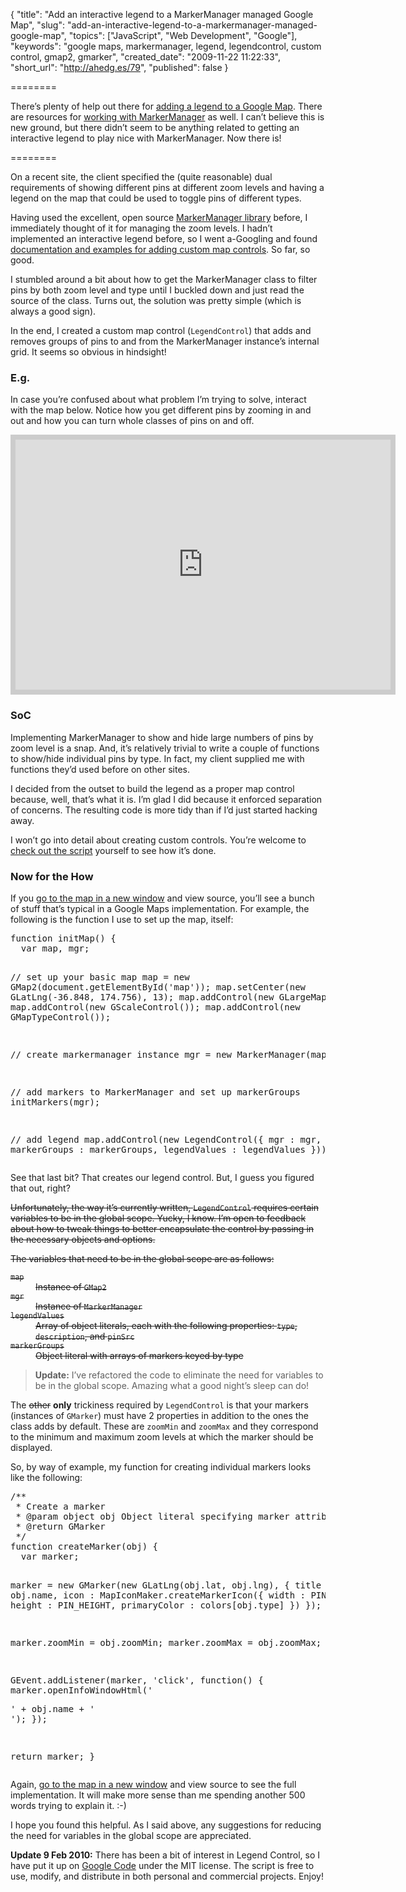 {
  "title": "Add an interactive legend to a MarkerManager managed Google Map",
  "slug": "add-an-interactive-legend-to-a-markermanager-managed-google-map",
  "topics": ["JavaScript", "Web Development", "Google"],
  "keywords": "google maps, markermanager, legend, legendcontrol, custom control, gmap2, gmarker",
  "created_date": "2009-11-22 11:22:33",
  "short_url": "http://ahedg.es/79",
  "published": false
}

========

There&#8217;s plenty of help out there for <a href="http://stackoverflow.com/questions/36515/fixed-legend-in-google-maps-mashup">adding a legend to a Google Map</a>. There are resources for <a href="http://gmaps-utility-library-dev.googlecode.com/svn/trunk/markermanager/docs/examples.html">working with MarkerManager</a> as well. I can&#8217;t believe this is new ground, but there didn&#8217;t seem to be anything related to getting an interactive legend to play nice with MarkerManager. Now there is!

========

<p class="outdent">On a recent site, the client specified the (quite reasonable) dual requirements of showing different pins at different zoom levels and having a legend on the map that could be used to toggle pins of different types.</p>
<p>Having used the excellent, open source <a href="http://gmaps-utility-library-dev.googlecode.com/svn/tags/markermanager/">MarkerManager library</a> before, I immediately thought of it for managing the zoom levels. I hadn&#8217;t implemented an interactive legend before, so I went a-Googling and found <a href="http://code.google.com/apis/maps/documentation/controls.html#Custom_Controls">documentation and examples for adding custom map controls</a>. So far, so good.</p>
<p>I stumbled around a bit about how to get the MarkerManager class to filter pins by both zoom level and type until I buckled down and just read the source of the class. Turns out, the solution was pretty simple (which is always a good sign).</p>
<p>In the end, I created a custom map control (<code>LegendControl</code>) that adds and removes groups of pins to and from the MarkerManager instance&#8217;s internal grid. It seems so obvious in hindsight!</p>
<h3>E.g.</h3>
<p>In case you&#8217;re confused about what problem I&#8217;m trying to solve, interact with the map below. Notice how you get different pins by zooming in and out and how you can turn whole classes of pins on and off.</p>
<iframe style="width: 600px;height: 400px;border: solid 8px #ccc;" src="http://andrew.hedges.name/experiments/google-maps/legend.html" name="map-example"></iframe>
<h3>SoC</h3>
<p>Implementing MarkerManager to show and hide large numbers of pins by zoom level is a snap. And, it&#8217;s relatively trivial to write a couple of functions to show/hide individual pins by type. In fact, my client supplied me with functions they&#8217;d used before on other sites.</p>
<p>I decided from the outset to build the legend as a proper map control because, well, that&#8217;s what it is. I&#8217;m glad I did because it enforced separation of concerns. The resulting code is more tidy than if I&#8217;d just started hacking away.</p>
<p>I won&#8217;t go into detail about creating custom controls. You&#8217;re welcome to <a href="/e/google-maps/LegendControl.js">check out the script</a> yourself to see how it&#8217;s done.</p>
<h3>Now for the How</h3>
<p>If you <a target="_blank" href="http://andrew.hedges.name/e/google-maps/legend.html">go to the map in a new window</a> and view source, you&#8217;ll see a bunch of stuff that&#8217;s typical in a Google Maps implementation. For example, the following is the function I use to set up the map, itself:</p>
<pre class="sh_javascript">
function initMap() {
  var map, mgr;
  
  // set up your basic map
  map = new GMap2(document.getElementById('map'));
  map.setCenter(new GLatLng(-36.848, 174.756), 13);
  map.addControl(new GLargeMapControl());
  map.addControl(new GScaleControl());
  map.addControl(new GMapTypeControl());
  
  // create markermanager instance
  mgr = new MarkerManager(map);
  
  // add markers to MarkerManager and set up markerGroups
  initMarkers(mgr);
  
  // add legend
  map.addControl(new LegendControl({
    mgr          : mgr,
    markerGroups : markerGroups,
    legendValues : legendValues
  }));
}
</pre>
<p>See that last bit? That creates our legend control. But, I guess you figured that out, right?</p>
<p><s>Unfortunately, the way it&#8217;s currently written, <code>LegendControl</code> requires certain variables to be in the global scope. Yucky, I know. I&#8217;m open to feedback about how to tweak things to better encapsulate the control by passing in the necessary objects and options.</s></p>
<p><s>The variables that need to be in the global scope are as follows:</s></p>
<dl>
	<dt><s><code>map</code></s></dt>
	<dd><s>Instance of <code>GMap2</code></s></dd>
	<dt><s><code>mgr</code></s></dt>
	<dd><s>Instance of <code>MarkerManager</code></s></dd>
	<dt><s><code>legendValues</code></s></dt>
	<dd><s>Array of object literals, each with the following properties: <code>type</code>, <code>description</code>, and <code>pinSrc</code></s></dd>
	<dt><s><code>markerGroups</code></s></dt>
	<dd><s>Object literal with arrays of markers keyed by type</s></dd>
</dl>
<blockquote>
<strong>Update:</strong> I&#8217;ve refactored the code to eliminate the need for variables to be in the global scope. Amazing what a good night&#8217;s sleep can do!
</blockquote>
<p>The <s>other</s> <strong>only</strong> trickiness required by <code>LegendControl</code> is that your markers (instances of <code>GMarker</code>) must have 2 properties in addition to the ones the class adds by default. These are <code>zoomMin</code> and <code>zoomMax</code> and they correspond to the minimum and maximum zoom levels at which the marker should be displayed.</p>
<p>So, by way of example, my function for creating individual markers looks like the following:</p>
<pre class="sh_javascript">
/**
 * Create a marker
 * @param object obj Object literal specifying marker attributes
 * @return GMarker
 */
function createMarker(obj) {
  var marker;
  
  marker = new GMarker(new GLatLng(obj.lat, obj.lng), {
    title   : obj.name,
    icon    : MapIconMaker.createMarkerIcon({
      width      : PIN_WIDTH,
      height     : PIN_HEIGHT,
      primaryColor : colors[obj.type]
    })
  });
  
  marker.zoomMin = obj.zoomMin;
  marker.zoomMax = obj.zoomMax;
  
  GEvent.addListener(marker, 'click', function() {
    marker.openInfoWindowHtml('<div>' + obj.name + '</div>');
  });
  
  return marker;
}
</pre>
<p>Again, <a target="_blank" href="http://andrew.hedges.name/e/google-maps/legend.html">go to the map in a new window</a> and view source to see the full implementation. It will make more sense than me spending another 500 words trying to explain it. :-)</p>
<p>I hope you found this helpful. As I said above, any suggestions for reducing the need for variables in the global scope are appreciated.</p>
<strong>Update 9 Feb 2010:</strong> There has been a bit of interest in Legend Control, so I have put it up on <a href="http://code.google.com/p/legendcontrol/">Google Code</a> under the MIT license. The script is free to use, modify, and distribute in both personal and commercial projects. Enjoy!
</blockquote>
